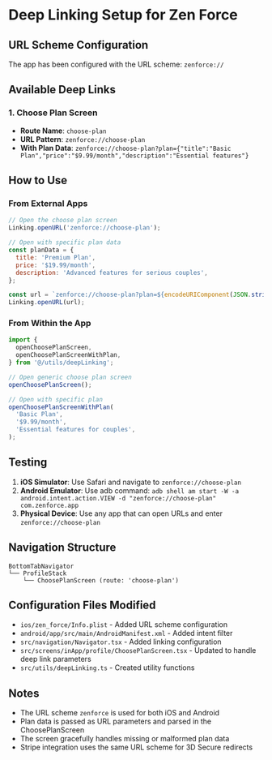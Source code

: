 # Deep Linking Setup for Zen Force

## URL Scheme Configuration

The app has been configured with the URL scheme: `zenforce://`

## Available Deep Links

### 1. Choose Plan Screen

- **Route Name**: `choose-plan`
- **URL Pattern**: `zenforce://choose-plan`
- **With Plan Data**: `zenforce://choose-plan?plan={"title":"Basic Plan","price":"$9.99/month","description":"Essential features"}`

## How to Use

### From External Apps

```javascript
// Open the choose plan screen
Linking.openURL('zenforce://choose-plan');

// Open with specific plan data
const planData = {
  title: 'Premium Plan',
  price: '$19.99/month',
  description: 'Advanced features for serious couples',
};

const url = `zenforce://choose-plan?plan=${encodeURIComponent(JSON.stringify(planData))}`;
Linking.openURL(url);
```

### From Within the App

```typescript
import {
  openChoosePlanScreen,
  openChoosePlanScreenWithPlan,
} from '@/utils/deepLinking';

// Open generic choose plan screen
openChoosePlanScreen();

// Open with specific plan
openChoosePlanScreenWithPlan(
  'Basic Plan',
  '$9.99/month',
  'Essential features for couples',
);
```

## Testing

1. **iOS Simulator**: Use Safari and navigate to `zenforce://choose-plan`
2. **Android Emulator**: Use adb command: `adb shell am start -W -a android.intent.action.VIEW -d "zenforce://choose-plan" com.zenforce.app`
3. **Physical Device**: Use any app that can open URLs and enter `zenforce://choose-plan`

## Navigation Structure

```
BottomTabNavigator
└── ProfileStack
    └── ChoosePlanScreen (route: 'choose-plan')
```

## Configuration Files Modified

- `ios/zen_force/Info.plist` - Added URL scheme configuration
- `android/app/src/main/AndroidManifest.xml` - Added intent filter
- `src/navigation/Navigator.tsx` - Added linking configuration
- `src/screens/inApp/profile/ChoosePlanScreen.tsx` - Updated to handle deep link parameters
- `src/utils/deepLinking.ts` - Created utility functions

## Notes

- The URL scheme `zenforce` is used for both iOS and Android
- Plan data is passed as URL parameters and parsed in the ChoosePlanScreen
- The screen gracefully handles missing or malformed plan data
- Stripe integration uses the same URL scheme for 3D Secure redirects
